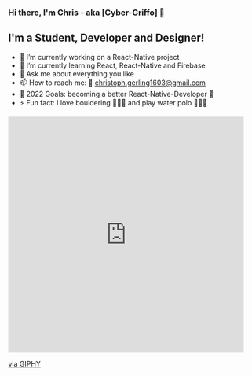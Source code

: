 ### Hi there, I'm Chris - aka [Cyber-Griffo] 👋


## I'm a Student, Developer and Designer!
- 🔭 I’m currently working on a React-Native project
- 🌱 I’m currently learning React, React-Native and Firebase
- 💬 Ask me about everything you like
- 📫 How to reach me: 📧 christoph.gerling1603@gmail.com
- 🥅 2022 Goals: becoming a better React-Native-Developer 🤣
- ⚡ Fun fact: I love bouldering 🧗🏼‍♂️ and play water polo 🤽🏼‍♂️

<iframe src="https://giphy.com/embed/B6IBrYTyvo1UJOXF9u" width="480" height="480" frameBorder="0" class="giphy-embed" allowFullScreen></iframe><p><a href="https://giphy.com/gifs/code-coding-xray-B6IBrYTyvo1UJOXF9u">via GIPHY</a></p>